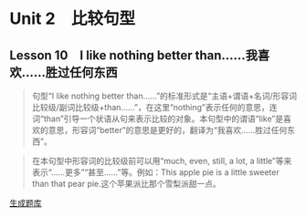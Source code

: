 ﻿ # Unit 2　比较句型
 ## Lesson 10　I like nothing better than……我喜欢……胜过任何东西
 
> 句型“I like nothing better than……”的标准形式是“主语+谓语+名词/形容词比较级/副词比较级+than……”，在这里“nothing”表示任何的意思，连词“than”引导一个状语从句来表示比较的对象。本句型中的谓语“like”是喜欢的意思，形容词“better”的意思是更好的，翻译为“我喜欢……胜过任何东西”。

> 在本句型中形容词的比较级前可以用“much, even, still, a lot, a little”等来表示“……更多”“甚至……”等。例如：This apple pie is a little sweeter than that pear pie.这个苹果派比那个雪梨派甜一点。


 [生成题库](./question/f010.json)